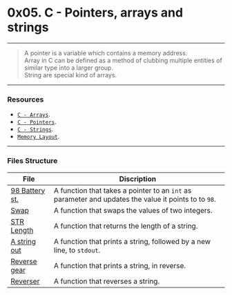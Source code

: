 # 0x05. C - Pointers, arrays and strings
---
> A pointer is a variable which contains a memory address.  
> Array in C can be defined as a method of clubbing multiple entities of similar type into a larger group.  
> String are special kind of arrays.
---
### Resources
* [`C - Arrays`](https://intranet.alxswe.com/rltoken/PVi2XMuApOK3jfhsoqsyXw).
* [`C - Pointers`](https://intranet.alxswe.com/rltoken/oyHybzYBeFiLUMALpb_usA).
* [`C - Strings`](https://intranet.alxswe.com/rltoken/sUeh9qDyW9pePOfJIpx_Bw).
* [`Memory Layout`](https://intranet.alxswe.com/rltoken/0k6CD2ZMzSFOMUxMOBiAlQ).
---
### Files Structure
|**File**|**Discription**|
|---|---|
|[98 Battery st.](./0-reset_to_98.c)| A function that takes a pointer to an `int` as parameter and updates the value it points to to `98`.|
|[Swap](./1-swap.c)| A function that swaps the values of two integers.|
|[STR Length](./2-strlen.c)| A function that returns the length of a string.|
|[A string out](./3-puts.c)| A function that prints a string, followed by a new line, to `stdout`.|
|[Reverse gear](./4-print_rev.c)| A function that prints a string, in reverse.|
|[Reverser](./5-rev_string.c)| A function that reverses a string.|
